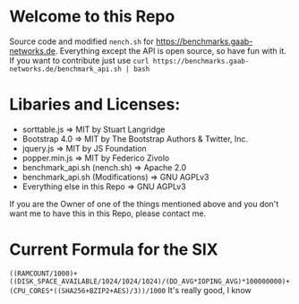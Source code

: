 # Welcome to this Repo

Source code and modified `nench.sh` for https://benchmarks.gaab-networks.de.
Everything except the API is open source, so have fun with it.
If you want to contribute just use `curl https://benchmarks.gaab-networks.de/benchmark_api.sh | bash`

# Libaries and Licenses: 
- sorttable.js => MIT by Stuart Langridge
- Bootstrap 4.0 => MIT by The Bootstrap Authors & Twitter, Inc.
- jquery.js => MIT by JS Foundation
- popper.min.js => MIT by Federico Zivolo
- benchmark_api.sh (nench.sh) => Apache 2.0 
- benchmark_api.sh (Modifications) => GNU AGPLv3
- Everything else in this Repo => GNU AGPLv3 

If you are the Owner of one of the things mentioned above and you don't want me to have this in this Repo, please contact me. 

# Current Formula for the SIX

`((RAMCOUNT/1000)+((DISK_SPACE_AVAILABLE/1024/1024/1024)/(DD_AVG*IOPING_AVG)*100000000)+(CPU_CORES*((SHA256+BZIP2+AES)/3))/1000`
It's really good, I know
